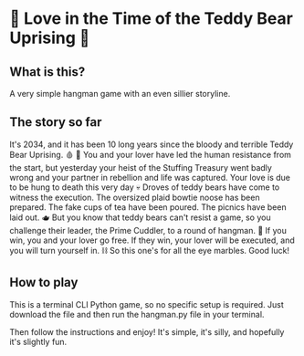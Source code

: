 # 🧸 Love in the Time of the Teddy Bear Uprising 🧸
## What is this?
A very simple hangman game with an even sillier storyline.

## The story so far
It's 2034, and it has been 10 long years since the bloody and terrible Teddy Bear Uprising. 🩸 🐻
You and your lover have led the human resistance from the start, but yesterday your heist of the Stuffing Treasury went badly wrong and your partner in rebellion and life was captured. Your love is due to be hung to death this very day 💀
Droves of teddy bears have come to witness the execution. The oversized plaid bowtie noose has been prepared. The fake cups of tea have been poured. The picnics have been laid out. 🫖
But you know that teddy bears can't resist a game, so you challenge their leader, the Prime Cuddler, to a round of hangman. 💪
If you win, you and your lover go free. If they win, your lover will be executed, and you will turn yourself in. ⛓️
So this one's for all the eye marbles. Good luck!

## How to play
This is a terminal CLI Python game, so no specific setup is required. Just download the file and then run the hangman.py file in your terminal.

Then follow the instructions and enjoy! It's simple, it's silly, and hopefully it's slightly fun.
